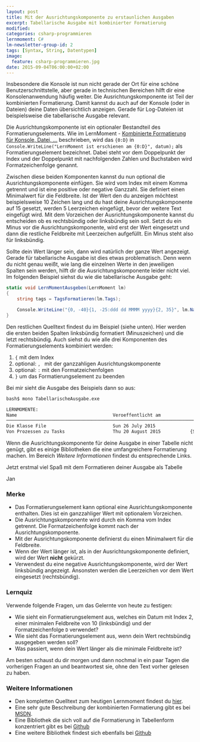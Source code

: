 ```yaml
---
layout: post
title: Mit der Ausrichtungskomponente zu erstaunlichen Ausgaben
excerpt: Tabellarische Ausgabe mit kombinierter Formatierung
modified:
categories: csharp-programmieren
lernmoment: C#
lm-newsletter-group-id: 2
tags: [Syntax, String, Datentypen]
image:
  feature: csharp-programmieren.jpg
date: 2015-09-04T06:00:00+02:00
---
```


Insbesondere die Konsole ist nun nicht gerade der Ort für eine schöne Benutzerschnittstelle, aber gerade in technischen Bereichen hilft dir eine Konsolenanwendung häufig weiter. Die Ausrichtungskomponente ist Teil der kombinierten Formatierung. Damit kannst du auch auf der Konsole (oder in Dateien) deine Daten übersichtlich anzeigen. Gerade für Log-Dateien ist beispielsweise die tabellarische Ausgabe relevant.

Die Ausrichtungskomponente ist ein optionaler Bestandteil des Formatierungselements. Wie im LernMoment - [Kombinierte Formatierung für Konsole, Datei, ...](http://www.lernmoment.de/csharp-programmieren/kombinierte-formatierung-fuer-konsole-datei/) beschrieben, wird das `{0:D}` in `Console.WriteLine("LernMoment ist erschienen am {0:D}", datum);` als Formatierungselement bezeichnet. Dabei steht vor dem Doppelpunkt der Index und der Doppelpunkt mit nachfolgenden Zahlen und Buchstaben wird Formatzeichenfolge genannt.

Zwischen diese beiden Komponenten kannst du nun optional die Ausrichtungskomponente einfügen. Sie wird vom Index mit einem Komma getrennt und ist eine positive oder negative Ganzzahl. Sie definiert einen Minimalwert für die Feldbreite. Ist der Wert den du anzeigen möchtest beispielsweise 10 Zeichen lang und du hast deine Ausrichtungskomponente auf 15 gesetzt, werden 5 Leerzeichen eingefügt, bevor der weitere Text eingefügt wird. Mit dem Vorzeichen der Ausrichtungskomponente kannst du entscheiden ob es rechtsbündig oder linksbündig sein soll. Setzt du ein Minus vor die Ausrichtungskomponente, wird erst der Wert eingesetzt und dann die restliche Feldbreite mit Leerzeichen aufgefüllt. Ein Minus steht also für linksbündig.

Sollte dein Wert länger sein, dann wird natürlich der ganze Wert angezeigt. Gerade für tabellarische Ausgabe ist dies etwas problematisch. Denn wenn du nicht genau weißt, wie lang die einzelnen Werte in den jeweiligen Spalten sein werden, hilft dir die Ausrichtungskomponente leider nicht viel. Im folgenden Beispiel siehst du wie die tabellarische Ausgabe geht:

```cs
static void LernMomentAusgeben(LernMoment lm)
{
	string tags = TagsFormatieren(lm.Tags);

	Console.WriteLine("{0, -40}{1, -25:ddd dd MMMM yyyy}{2, 35}", lm.Name, lm.VeroeffentlichtAm, tags);
}
```

Den restlichen Quelltext findest du im Beispiel (siehe unten). Hier werden die ersten beiden Spalten linksbündig formatiert (Minuszeichen) und die letzt rechtsbündig. Auch siehst du wie alle drei Komponenten des Formatierungselements kombiniert werden:

1.	`{` mit dem Index
2.	optional: `, ` mit der ganzzahligen Ausrichtungskomponente
3.	optional: `:` mit den Formatzeichenfolgen
4.	`}` um das Formatierungselement zu beenden

Bei mir sieht die Ausgabe des Beispiels dann so aus:

```sh
bash$ mono TabellarischeAusgabe.exe 

LERNMOMENTE:
Name                                    Veroeffentlicht am                                      Tags
────────────────────────────────────────────────────────────────────────────────────────────────────
Die Klasse File                         Sun 26 July 2015                              {Syntax, File}
Von Prozessen zu Tasks                  Thu 20 August 2015           {Syntax, TPL, Parallelisierung}
```

Wenn die Ausrichtungskomponente für deine Ausgabe in einer Tabelle nicht genügt, gibt es einige Bibliotheken die eine umfangreichere Formatierung machen. Im Bereich *Weitere Informationen* findest du entsprechende Links.

Jetzt erstmal viel Spaß mit dem Formatieren deiner Ausgabe als Tabelle

Jan


### Merke

-	Das Formatierungselement kann optional eine Ausrichtungskomponente enthalten. Dies ist ein ganzzahliger Wert mit optionalem Vorzeichen.
-	Die Ausrichtungskomponente wird durch ein Komma vom Index getrennt. Die Formatzeichenfolge kommt nach der Ausrichtungskomponente.
-	Mit der Ausrichtungskomponente definierst du einen Minimalwert für die Feldbreite.
-	Wenn der Wert länger ist, als in der Ausrichtungskomponente definiert, wird der Wert **nicht** gekürzt.
-	Verwendest du eine negative Ausrichtungskomponente, wird der Wert linksbündig angezeigt. Ansonsten werden die Leerzeichen vor dem Wert eingesetzt (rechtsbündig).

### Lernquiz 

Verwende folgende Fragen, um das Gelernte von heute zu festigen:

-	Wie sieht ein Formatierungselement aus, welches ein Datum mit Index 2, einer minimalen Feldbreite von 10 (linksbündig) und der Formatzeichenfolge `D` verwendet?
-	Wie sieht das Formatierungselement aus, wenn dein Wert rechtsbündig ausgegeben werden soll?
-	Was passiert, wenn dein Wert länger als die minimale Feldbreite ist?

Am besten schaust du dir morgen und dann nochmal in ein paar Tagen die vorherigen Fragen an und beantwortest sie, ohne den Text vorher gelesen zu haben.

### Weitere Informationen

-	Den kompletten Quelltext zum heutigen Lernmoment findest du [hier](https://github.com/LernMoment/csharp/tree/master/KombinierteFormatierung).
-	Eine sehr gute Beschreibung der kombinierten Formatierung gibt es bei [MSDN](https://msdn.microsoft.com/de-de/library/txafckwd(v=vs.110).aspx).
-	Eine Bibliothek die sich voll auf die Formatierung in Tabellenform konzentriert gibt es bei [Github](https://github.com/khalidabuhakmeh/ConsoleTables)
-	Eine weitere Bibliothek findest sich ebenfalls bei [Github](https://github.com/superlogical/TableParser)
